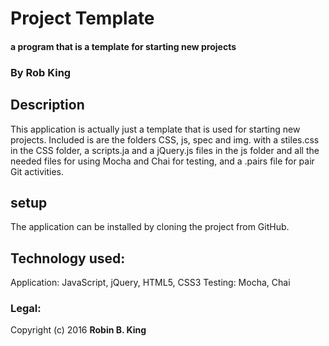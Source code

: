 # Project Template

#### a program that is a template for starting new projects

### By Rob King

## Description
This application is actually just a template that is used for starting new projects. Included is are the folders CSS, js, spec and img. with a stiles.css in the CSS folder, a scripts.ja and a jQuery.js files in the js folder and all the needed files for using Mocha and Chai for testing, and a .pairs file for pair Git activities.

## setup
The application can be installed by cloning the project from GitHub.

## Technology used:
Application: JavaScript, jQuery, HTML5, CSS3
Testing: Mocha, Chai

### Legal:
Copyright (c) 2016 **Robin B. King**
